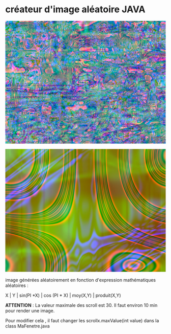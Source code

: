 # créateur d'image aléatoire JAVA

![image](./test1.png)

![image2](./test3.png)

image générées aléatoirement en fonction d'expression mathématiques aléatoires :

X | Y | sin(PI \*X) | cos (PI \* X) | moy(X,Y) | produit(X,Y)

**ATTENTION** : La valeur maximale des scroll est 30. Il faut environ 10 min pour render une image.

Pour modifier cela , il faut changer les scrollx.maxValue(int value) dans la class MaFenetre.java
